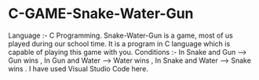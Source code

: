 # C-GAME-Snake-Water-Gun

Language :- C Programming.
Snake-Water-Gun is a game, most of us played during our school time.
It is a program in C language which is capable of playing this game with you. 
Conditions :- 
In Snake and Gun --> Gun wins ,
In Gun and Water --> Water wins ,
In Snake and Water --> Snake wins . I have used Visual Studio Code here.
